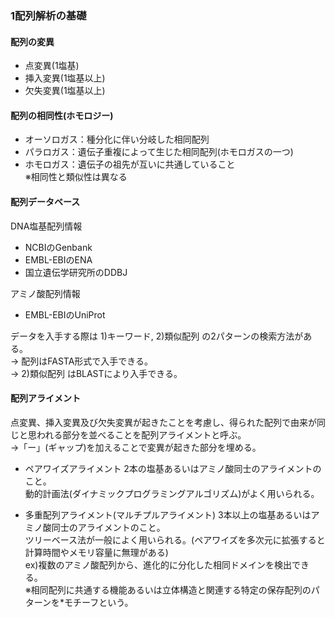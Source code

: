 ### 1配列解析の基礎

#### 配列の変異
* 点変異(1塩基)
* 挿入変異(1塩基以上)
* 欠失変異(1塩基以上)

#### 配列の相同性(ホモロジー)
* オーソロガス：種分化に伴い分岐した相同配列
* パラロガス：遺伝子重複によって生じた相同配列(ホモロガスの一つ)
* ホモロガス：遺伝子の祖先が互いに共通していること  
※相同性と類似性は異なる

#### 配列データベース  
DNA塩基配列情報
* NCBIのGenbank
* EMBL-EBIのENA
* 国立遺伝学研究所のDDBJ
  
アミノ酸配列情報
* EMBL-EBIのUniProt

データを入手する際は 1)キーワード, 2)類似配列 の2パターンの検索方法がある。  
→ 配列はFASTA形式で入手できる。  
→ 2)類似配列 はBLASTにより入手できる。

#### 配列アライメント
点変異、挿入変異及び欠失変異が起きたことを考慮し、得られた配列で由来が同じと思われる部分を並べることを配列アライメントと呼ぶ。  
→「ー」(ギャップ)を加えることで変異が起きた部分を埋める。

* ペアワイズアライメント
2本の塩基あるいはアミノ酸同士のアライメントのこと。  
動的計画法(ダイナミックプログラミングアルゴリズム)がよく用いられる。

* 多重配列アライメント(マルチプルアライメント)
3本以上の塩基あるいはアミノ酸同士のアライメントのこと。  
ツリーベース法が一般によく用いられる。(ペアワイズを多次元に拡張すると計算時間やメモリ容量に無理がある)  
   ex)複数のアミノ酸配列から、進化的に分化した相同ドメインを検出できる。  
      ※相同配列に共通する機能あるいは立体構造と関連する特定の保存配列のパターンを*モチーフという。
